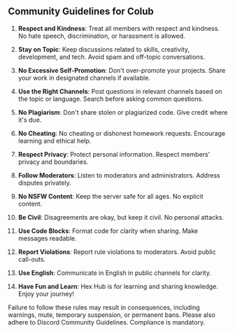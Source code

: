 ## Community Guidelines for Colub

1. **Respect and Kindness**: Treat all members with respect and kindness. No hate speech, discrimination, or harassment is allowed.

2. **Stay on Topic**: Keep discussions related to skills, creativity, development, and tech. Avoid spam and off-topic conversations.

3. **No Excessive Self-Promotion**: Don't over-promote your projects. Share your work in designated channels if available.

4. **Use the Right Channels**: Post questions in relevant channels based on the topic or language. Search before asking common questions.

5. **No Plagiarism**: Don't share stolen or plagiarized code. Give credit where it's due.

6. **No Cheating**: No cheating or dishonest homework requests. Encourage learning and ethical help.

7. **Respect Privacy**: Protect personal information. Respect members' privacy and boundaries.

8. **Follow Moderators**: Listen to moderators and administrators. Address disputes privately.

9. **No NSFW Content**: Keep the server safe for all ages. No explicit content.

10. **Be Civil**: Disagreements are okay, but keep it civil. No personal attacks.

11. **Use Code Blocks**: Format code for clarity when sharing. Make messages readable.

12. **Report Violations**: Report rule violations to moderators. Avoid public call-outs.

13. **Use English**: Communicate in English in public channels for clarity.

14. **Have Fun and Learn**: Hex Hub is for learning and sharing knowledge. Enjoy your journey!

Failure to follow these rules may result in consequences, including warnings, mute, temporary suspension, or permanent bans. Please also adhere to Discord Community Guidelines. Compliance is mandatory.

